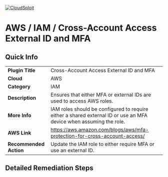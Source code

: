 [![CloudSploit](https://cloudsploit.com/img/logo-new-big-text-100.png "CloudSploit")](https://cloudsploit.com)

# AWS / IAM / Cross-Account Access External ID and MFA

## Quick Info

| | |
|-|-|
| **Plugin Title** | Cross-Account Access External ID and MFA |
| **Cloud** | AWS |
| **Category** | IAM |
| **Description** | Ensures that either MFA or external IDs are used to access AWS roles. |
| **More Info** | IAM roles should be configured to require either a shared external ID or use an MFA device when assuming the role. |
| **AWS Link** | https://aws.amazon.com/blogs/aws/mfa-protection-for-cross-account-access/ |
| **Recommended Action** | Update the IAM role to either require MFA or use an external ID. |

## Detailed Remediation Steps




